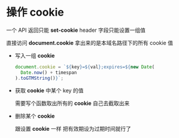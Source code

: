 # 操作 cookie

一个 API 返回只能 **set-cookie** header 字段只能设置一组值

直接访问 **document.cookie** 拿出来的是本域名路径下的所有 cookie 值

- 写入一组 **cookie**

  ```js
  document.cookie = `${key}=${val};expires=${new Date(
    Date.now() + timespan
  ).toGTMString()}`;
  ```

- 获取 **cookie** 中某个 key 的值

  需要写个函数取出所有的 **cookie** 自己去截取出来

- 删除某个 **cookie**

  跟设置 **cookie** 一样 把有效期设为过期时间就行了
